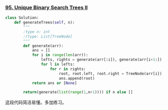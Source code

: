### [95. Unique Binary Search Trees II](https://leetcode.com/problems/unique-binary-search-trees-ii/)


```Python
class Solution:
    def generateTrees(self, n):
        """
        :type n: int
        :rtype: List[TreeNode]
        """
        def generate(arr):
            ans = []
            for i in range(len(arr)):
                lefts, rights = generate(arr[:i]), generate(arr[i+1:])
                for l in lefts:
                    for r in rights:
                        root, root.left, root.right = TreeNode(arr[i]), l, r
                        ans.append(root)
            return ans or [None]
        
        return(generate(list(range(1,n+1)))) if n else []

```

这段代码简洁易懂。多加练习。

